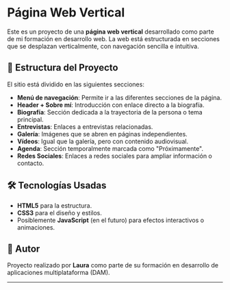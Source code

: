 # Página Web Vertical

Este es un proyecto de una **página web vertical** desarrollado como parte de mi formación en desarrollo web. La web está estructurada en secciones que se desplazan verticalmente, con navegación sencilla e intuitiva.

## 🧩 Estructura del Proyecto

El sitio está dividido en las siguientes secciones:

- **Menú de navegación**: Permite ir a las diferentes secciones de la página.
- **Header + Sobre mí**: Introducción con enlace directo a la biografía.
- **Biografía**: Sección dedicada a la trayectoria de la persona o tema principal.
- **Entrevistas**: Enlaces a entrevistas relacionadas.
- **Galería**: Imágenes que se abren en páginas independientes.
- **Vídeos**: Igual que la galería, pero con contenido audiovisual.
- **Agenda**: Sección temporalmente marcada como "Próximamente".
- **Redes Sociales**: Enlaces a redes sociales para ampliar información o contacto.

## 🛠 Tecnologías Usadas

- **HTML5** para la estructura.
- **CSS3** para el diseño y estilos.
- Posiblemente **JavaScript** (en el futuro) para efectos interactivos o animaciones.

## 📌 Autor

Proyecto realizado por **Laura** como parte de su formación en desarrollo de aplicaciones multiplataforma (DAM).

---